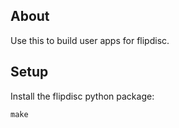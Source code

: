## About

Use this to build user apps for flipdisc.


## Setup

Install the flipdisc python package:

```
make
```
